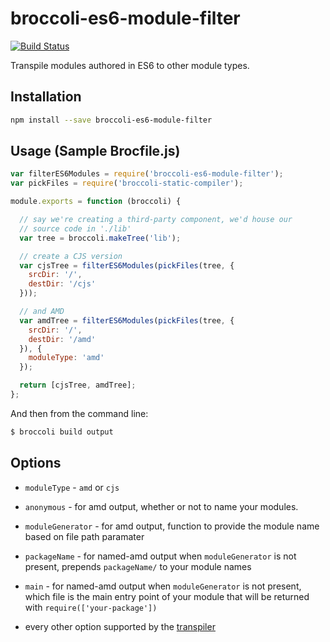 broccoli-es6-module-filter
==========================

[![Build Status](https://travis-ci.org/rpflorence/broccoli-es6-module-filter.png?branch=master)](https://travis-ci.org/rpflorence/broccoli-es6-module-filter)

Transpile modules authored in ES6 to other module types.

Installation
------------

```sh
npm install --save broccoli-es6-module-filter
```

Usage (Sample Brocfile.js)
--------------------------

```js
var filterES6Modules = require('broccoli-es6-module-filter');
var pickFiles = require('broccoli-static-compiler');

module.exports = function (broccoli) {

  // say we're creating a third-party component, we'd house our
  // source code in './lib'
  var tree = broccoli.makeTree('lib');

  // create a CJS version
  var cjsTree = filterES6Modules(pickFiles(tree, {
    srcDir: '/',
    destDir: '/cjs'
  }));

  // and AMD
  var amdTree = filterES6Modules(pickFiles(tree, {
    srcDir: '/',
    destDir: '/amd'
  }), {
    moduleType: 'amd'
  });

  return [cjsTree, amdTree];
};
```

And then from the command line:

```sh
$ broccoli build output
```

Options
-------

- `moduleType` - `amd` or `cjs`
- `anonymous` - for amd output, whether or not to name your modules.
- `moduleGenerator` - for amd output, function to provide the module name based on file path paramater
- `packageName` - for named-amd output when `moduleGenerator` is not
  present, prepends `packageName/` to your
  module names
- `main` - for named-amd output when `moduleGenerator` is not
  present, which file is the main entry point of
  your module that will be returned with `require(['your-package'])`
- every other option supported by the [transpiler][transpiler]



  [transpiler]:https://github.com/square/es6-module-transpiler

